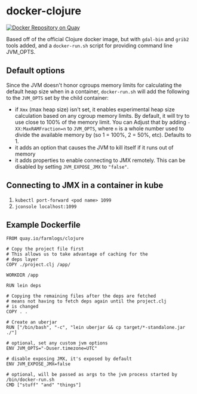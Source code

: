 # docker-clojure

[![Docker Repository on Quay](https://quay.io/repository/farmlogs/clojure/status "Docker Repository on Quay")](https://quay.io/repository/farmlogs/clojure)

Based off of the official Clojure docker image, but with `gdal-bin`
and `grib2` tools added, and a `docker-run.sh` script for providing
command line JVM_OPTS.

## Default options

Since the JVM doesn't honor cgroups memory limits for calculating the
default heap size when in a container, `docker-run.sh` will add the
following to the `JVM_OPTS` set by the child container:

* if `Xmx` (max heap size) isn't set, it enables experimental heap
  size calculation based on any cgroup memory limits. By default, it
  will try to use close to 100% of the memory limit. You can Adjust
  that by adding `-XX:MaxRAMFraction=n` to `JVM_OPTS`, where `n` is a
  whole number used to divide the available memory by (so 1 = 100%, 2
  = 50%, etc). Defaults to 1.
* it adds an option that causes the JVM to kill itself if it runs out
  of memory
* it adds properties to enable connecting to JMX remotely. This can be
  disabled by setting `JVM_EXPOSE_JMX` to `"false"`.
  
## Connecting to JMX in a container in kube

1. `kubectl port-forward <pod name> 1099`
2. `jconsole localhost:1099`

## Example Dockerfile

```
FROM quay.io/farmlogs/clojure

# Copy the project file first
# This allows us to take advantage of caching for the
# deps layer
COPY ./project.clj /app/

WORKDIR /app

RUN lein deps

# Copying the remaining files after the deps are fetched
# means not having to fetch deps again until the project.clj
# is changed
COPY . .

# Create an uberjar
RUN ["/bin/bash", "-c", "lein uberjar && cp target/*-standalone.jar ./"]

# optional, set any custom jvm options
ENV JVM_OPTS="-Duser.timezone=UTC"

# disable exposing JMX, it's exposed by default
ENV JVM_EXPOSE_JMX=false

# optional, will be passed as args to the jvm process started by /bin/docker-run.sh
CMD ["stuff" "and" "things"]
```

